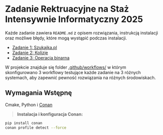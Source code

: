 # Zadanie Rektruacyjne na Staż Intensywnie Informatyczny 2025

Każde zadanie zawiera `README.md` z opisem rozwiązania, instrukcją instalacji oraz możliwe błędy, które mogą wystąpić podczas instalacji.
- [Zadanie 1: Szukajka.pl](./Task1)
- [Zadanie 2: Kolizje](./Task2)
- [Zadanie 3: Operacja binarna](./Task3)

W projekcie znajduje się folder [.github/workflows/](.github/workflows) w którym skonfigurowano 3 workflowy testujące każde zadanie na 3 różnych systemach, aby zapewnić pewność rozwiązania na różnych środowiskach.

## Wymagania Wstępnę

Cmake, Python i [Conan](https://docs.conan.io/2/introduction.html)

> **Instalacja i konfiguracja Conan:**
```bash
pip install conan
conan profile detect --force
```

